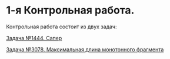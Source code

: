 # 1-я Контрольная работа.

Контрольная работа состоит из двух задач:

[Задача №1444. Сапер](https://github.com/Morzhig/IndustrialProgramming/tree/main/Kr/1444)

[Задача №3078. Максимальная длина монотонного фрагмента](https://github.com/Morzhig/IndustrialProgramming/tree/main/Kr/3078)
